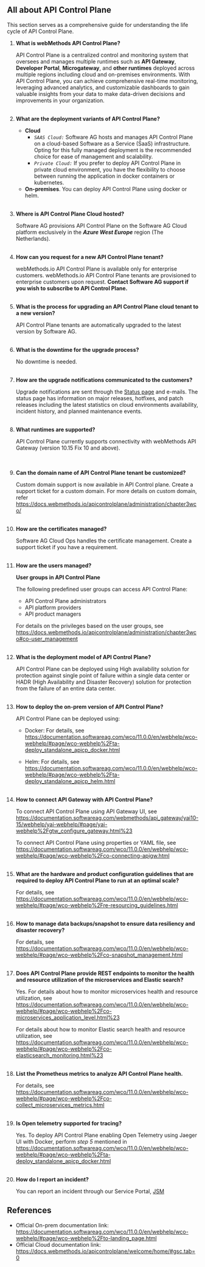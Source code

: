 ## All about API Control Plane

This section serves as a comprehensive guide for understanding the life cycle of API Control Plane.

1. <b>What is webMethods API Control Plane?</b>

   API Control Plane is a centralized control and monitoring system that oversees and manages multiple runtimes such as <b>API Gateway</b>, <b>Developer Portal</b>, <b>Microgateway</b>, and <b>other runtimes</b> deployed across multiple
   regions including cloud and on-premises environments. With API Control Plane, you can achieve comprehensive real-time monitoring, leveraging advanced analytics, and customizable dashboards to gain valuable
   insights from your data to make data-driven decisions and improvements in your organization.
   <br><br>
2. <b>What are the deployment variants of API Control Plane?</b>

    - **Cloud**
        - *```SAAS Cloud:```* Software AG hosts and manages API Control Plane on a cloud-based Software as a Service (SaaS) infrastructure. Opting for this fully managed deployment is the recommended choice for ease of
          management and scalability.
        - *```Private Cloud:```* If you prefer to deploy API Control Plane in private cloud environment, you have the flexibility to choose between running the application in docker containers or kubernetes.
    - **On-premises**. You can deploy API Control Plane using docker or helm.
      <br><br>
3. <b>Where is API Control Plane Cloud hosted?</b>

   Software AG provisions API Control Plane on the Software AG Cloud platform exclusively in the *<b>Azure West Europe</b>* region (The Netherlands).
   <br><br>
4. <b>How can you request for a new API Control Plane tenant?</b>

   webMethods.io API Control Plane is available only for enterprise customers. webMethods.io API Control Plane tenants are provisioned to enterprise customers upon request. <b>Contact Software AG support if you wish
   to subscribe to API Control Plane.</b>
   <br><br>
5. <b>What is the process for upgrading an API Control Plane cloud tenant to a new version?</b>

   API Control Plane tenants are automatically upgraded to the latest version by Software AG.
   <br><br>
6. <b>What is the downtime for the upgrade process?</b>

   No downtime is needed.
   <br><br>
7. <b>How are the upgrade notifications communicated to the customers?</b>

   Upgrade notifications are sent through the [Status page](https://status.webmethods.io/) and e-mails. The status page has information on major releases, hotfixes, and patch releases including the latest
   statistics on cloud environments availability, incident history, and planned maintenance events.
   <br><br>
8. <b>What runtimes are supported?</b>

   API Control Plane currently supports connectivity with webMethods API Gateway (version 10.15 Fix 10 and above).  
   <br><br>
9. <b>Can the domain name of API Control Plane tenant be customized?</b>

   Custom domain support is now available in API Control plane. Create a support ticket for a custom domain. For more details on custom domain,
   refer https://docs.webmethods.io/apicontrolplane/administration/chapter3wco/
   <br><br>
11. <b>How are the certificates managed?</b>

    Software AG Cloud Ops handles the certificate management. Create a support ticket if you have a requirement.
    <br><br>
12. <b>How are the users managed?</b>

    **User groups in API Control Plane**

    The following predefined user groups can access API Control Plane:

    -	API Control Plane administrators
    -	API platform providers
    -	API product managers

    For details on the privileges based on the user groups, see https://docs.webmethods.io/apicontrolplane/administration/chapter3wco#co-user_management
    <br><br>
13. <b>What is the deployment model of API Control Plane?</b>

    API Control Plane can be deployed using High availability solution for protection against single point of failure within a single data center or HADR (High Availability and Disaster Recovery) solution for
    protection from the failure of an entire data center.
    <br><br>
14. <b>How to deploy the on-prem version of API Control Plane?</b>

    API Control Plane can be deployed using:

    - Docker: For details, see https://documentation.softwareag.com/wco/11.0.0/en/webhelp/wco-webhelp/#page/wco-webhelp%2Fta-deploy_standalone_apicp_docker.html

    - Helm: For details, see https://documentation.softwareag.com/wco/11.0.0/en/webhelp/wco-webhelp/#page/wco-webhelp%2Fta-deploy_standalone_apicp_helm.html
      <br><br>
15. <b>How to connect API Gateway with API Control Plane?</b>

    To connect API Control Plane using API Gateway UI, see https://documentation.softwareag.com/webmethods/api_gateway/yai10-15/webhelp/yai-webhelp/#page/yai-webhelp%2Fgtw_configure_gateway.html%23

    To connect API Control Plane using properties or YAML file, see https://documentation.softwareag.com/wco/11.0.0/en/webhelp/wco-webhelp/#page/wco-webhelp%2Fco-connecting-apigw.html
    <br><br>
16. <b>What are the hardware and product configuration guidelines that are required to deploy API Control Plane to run at an optimal scale?</b>

    For details, see https://documentation.softwareag.com/wco/11.0.0/en/webhelp/wco-webhelp/#page/wco-webhelp%2Fre-resourcing_guidelines.html
    <br><br>
17. <b>How to manage data backups/snapshot to ensure data resiliency and disaster recovery?</b>

    For details, see https://documentation.softwareag.com/wco/11.0.0/en/webhelp/wco-webhelp/#page/wco-webhelp%2Fco-snapshot_management.html
    <br><br>
18. <b>Does API Control Plane provide REST endpoints to monitor the health and resource utilization of the microservices and Elastic search?</b>

    Yes. For details about how to monitor microservices health and resource utilization, see https://documentation.softwareag.com/wco/11.0.0/en/webhelp/wco-webhelp/#page/wco-webhelp%2Fco-microservices_application_level.html%23

    For details about how to monitor Elastic search health and resource utilization, see https://documentation.softwareag.com/wco/11.0.0/en/webhelp/wco-webhelp/#page/wco-webhelp%2Fco-elasticsearch_monitoring.html%23
    <br><br>
19. <b>List the Prometheus metrics to analyze API Control Plane health.</b>

    For details, see https://documentation.softwareag.com/wco/11.0.0/en/webhelp/wco-webhelp/#page/wco-webhelp%2Fco-collect_microservices_metrics.html
    <br><br>
20. <b>Is Open telemetry supported for tracing?</b>

    Yes. To deploy API Control Plane enabling Open Telemetry using Jaeger UI with Docker, perform *step 5* mentioned in
    https://documentation.softwareag.com/wco/11.0.0/en/webhelp/wco-webhelp/#page/wco-webhelp%2Fta-deploy_standalone_apicp_docker.html
    <br><br>
21. <b>How do I report an incident?</b>

    You can report an incident through our Service Portal, [JSM](https://getsupport.softwareag.com/)

## References

* Official On-prem documentation link: https://documentation.softwareag.com/wco/11.0.0/en/webhelp/wco-webhelp/#page/wco-webhelp%2Fto-landing_page.html
* Official Cloud documentation link: https://docs.webmethods.io/apicontrolplane/welcome/home/#gsc.tab=0
